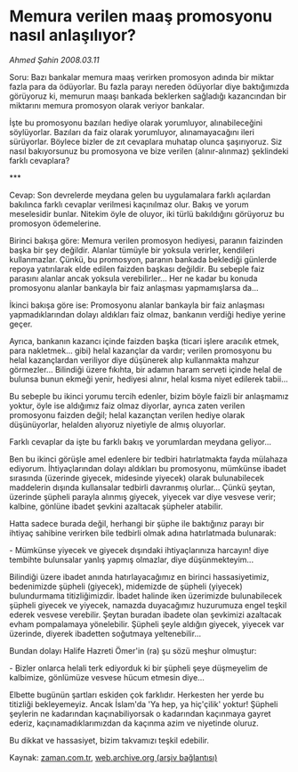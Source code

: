 # Memura verilen maaş promosyonu nasıl anlaşılıyor?

*Ahmed Şahin 2008.03.11*

<tr><td class="metin" colspan="2" style="padding-top: 20px; padding-left: 5px; padding-right: 10px;">Soru: Bazı bankalar memura maaş verirken promosyon adında bir miktar fazla para da ödüyorlar. Bu fazla parayı nereden ödüyorlar diye baktığımızda görüyoruz ki, memurun maaşı bankada beklerken sağladığı kazancından bir miktarını memura promosyon olarak veriyor bankalar.</td></tr><tr><td class="metin" colspan="2" style="padding-top: 20px; padding-left: 5px; padding-right: 10px;"><p>İşte bu promosyonu bazıları hediye olarak yorumluyor, alınabileceğini söylüyorlar. Bazıları da faiz olarak yorumluyor, alınamayacağını ileri sürüyorlar. Böylece bizler de zıt cevaplara muhatap olunca şaşırıyoruz. Siz nasıl bakıyorsunuz bu promosyona ve bize verilen (alınır-alınmaz) şeklindeki farklı cevaplara? 
<p>***
<p>Cevap: Son devrelerde meydana gelen bu uygulamalara farklı açılardan bakılınca farklı cevaplar verilmesi kaçınılmaz olur. Bakış ve yorum meselesidir bunlar. Nitekim öyle de oluyor, iki türlü bakıldığını görüyoruz bu promosyon ödemelerine.
<p>Birinci bakışa göre: Memura verilen promosyon hediyesi, paranın faizinden başka bir şey değildir. Alanlar tümüyle bir yoksula verirler, kendileri kullanmazlar. Çünkü, bu promosyon, paranın bankada beklediği günlerde repoya yatırılarak elde edilen faizden başkası değildir. Bu sebeple faiz parasını alanlar ancak yoksula verebilirler... Her ne kadar bu konuda promosyonu alanlar bankayla bir faiz anlaşması yapmamışlarsa da...
<p>İkinci bakışa göre ise: Promosyonu alanlar bankayla bir faiz anlaşması yapmadıklarından dolayı aldıkları faiz olmaz, bankanın verdiği hediye yerine geçer. 
<p>Ayrıca, bankanın kazancı içinde faizden başka (ticari işlere aracılık etmek, para nakletmek... gibi) helal kazançlar da vardır; verilen promosyonu bu helal kazançlardan veriliyor diye düşünerek alıp kullanmakta mahzur görmezler... Bilindiği üzere fıkıhta, bir adamın haram serveti içinde helal de bulunsa bunun ekmeği yenir, hediyesi alınır, helal kısma niyet edilerek tabii...
<p>Bu sebeple bu ikinci yorumu tercih edenler, bizim böyle faizli bir anlaşmamız yoktur, öyle ise aldığımız faiz olmaz diyorlar, ayrıca zaten verilen promosyonu faizden değil; helal kazançtan verilen hediye olarak düşünüyorlar, helalden alıyoruz niyetiyle de almış oluyorlar.
<p>Farklı cevaplar da işte bu farklı bakış ve yorumlardan meydana geliyor...
<p>Ben bu ikinci görüşle amel edenlere bir tedbiri hatırlatmakta fayda mülahaza ediyorum. İhtiyaçlarından dolayı aldıkları bu promosyonu, mümkünse ibadet sırasında (üzerinde giyecek, midesinde yiyecek) olarak bulunabilecek maddelerin dışında kullansalar tedbirli davranmış olurlar... Çünkü şeytan, üzerinde şüpheli parayla alınmış giyecek, yiyecek var diye vesvese verir; kalbine, gönlüne ibadet şevkini azaltacak şüpheler atabilir. 
<p>Hatta sadece burada değil, herhangi bir şüphe ile baktığınız parayı bir ihtiyaç sahibine verirken bile tedbirli olmak adına hatırlatmada bulunarak:
<p>- Mümkünse yiyecek ve giyecek dışındaki ihtiyaçlarınıza harcayın! diye tembihte bulunsalar yanlış yapmış olmazlar, diye düşünmekteyim...
<p>Bilindiği üzere ibadet anında hatırlayacağımız en birinci hassasiyetimiz, bedenimizde şüpheli (giyecek), midemizde de şüpheli (yiyecek) bulundurmama titizliğimizdir. İbadet halinde iken üzerimizde bulunabilecek şüpheli giyecek ve yiyecek, namazda duyacağımız huzurumuza engel teşkil ederek vesvese verebilir. Şeytan buradan ibadete olan şevkimizi azaltacak evham pompalamaya yönelebilir. Şüpheli şeyle aldığın giyecek, yiyecek var üzerinde, diyerek ibadetten soğutmaya yeltenebilir...
<p>Bundan dolayı Halife Hazreti Ömer'in (ra) şu sözü meşhur olmuştur:
<p>- Bizler onlarca helali terk ediyorduk ki bir şüpheli şeye düşmeyelim de kalbimize, gönlümüze vesvese hücum etmesin diye...
<p>Elbette bugünün şartları eskiden çok farklıdır. Herkesten her yerde bu titizliği bekleyemeyiz. Ancak İslam'da 'Ya hep, ya hiç'çilik' yoktur! Şüpheli şeylerin ne kadarından kaçınabiliyorsak o kadarından kaçınmaya gayret ederiz, kaçınamadıklarımızdan da kaçınma azim ve niyetinde oluruz.
<p>Bu dikkat ve hassasiyet, bizim takvamızı teşkil edebilir.<br/></p></p></p></p></p></p></p></p></p></p></p></p></p></p></p></p></td></tr>

Kaynak: [zaman.com.tr](http://zaman.com.tr/yazar.do?yazino=662926), [web.archive.org (arşiv bağlantısı)](http://web.archive.org/web/20080420140728/http://www.zaman.com.tr:80/yazar.do?yazino=662926)
